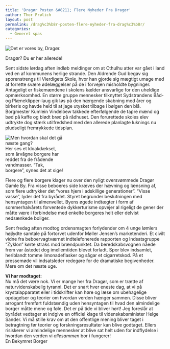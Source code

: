 ```yaml
---
title: 'Dragør Posten &#8211; Flere Nyheder Fra Dragør'
author: Thor Frølich
layout: post
permalink: /drag%c3%b8r-posten-flere-nyheder-fra-drag%c3%b8r/
categories:
  - Generel spas
---
```

<div class="bitImage bitRight" style="width: 228px">
  <img src="http://www.abekat.net/wp-content/images/dragoerskilt.jpg" alt="Det er vores by, Dragør." /></p> <p>
    Dragør? Du er her allerede!
  </p>
</div>

Sent sidste lørdag aften indløb meldinger om at Cthulhu atter var gået i land ved en af kommunens herlige strande. Den Aldrende Gud begav sig sporenstrengs til Vierdigets Skole, hvor han gjorde sig mægtigt umage med at forrette svære ødelæggelser på de i forvejen misholdte bygninger. Antageligt er fiskemændene i skolens kælder ansvarlige for den uheldige opmærksomhed. <!--more-->En større gruppe mennesker tilknyttet Sydstrandens Båd- og Plæneklipper-laug gik løs på den hærgende skabning med årer og birkeris og havde held til at jage utysket tilbage i bølgen den blå. Borgmester Kumlein Vindelöew takkede efterfølgende de tapre mænd og bød på kaffe og blødt brød på rådhuset. Den forurettede skoles elev udtrykte dog stærk utilfredshed med den allerede planlagte luknings nu pludseligt fremrykkede tidsplan.

<div class="bitImage bitLeft" style="width: 186px">
  <img src="http://www.abekat.net/wp-content/images/flooding.jpg" alt="Men hvordan skal det gå næste gang?" /><br /> Her ses et kloakdæksel, som årvågne borgere har reddet fra de frådende vandmasser. “Tak, borgere”, synes det at sige!
</div>

Flere og flere borgere klager nu over den nyligt oversvømmede Dragør Gamle By. Fra visse beboeres side kræves der hævning og lænsning af, som flere udtrykker det “vores hjem i adskillige generationer”. “Visse vasse”, lyder det fra byrådet. Styret begrunder beslutningen med hensyntagen til almenvellet. Byens øgede indtægter i form af sommerhalvårets forventede dykkerturisme opvejer al rigeligt de gener der måtte være i forbindelse med enkelte borgeres helt eller delvist nedsænkede boliger.

Sent fredag aften modtog ordensmagten forlydender om 4 unge lømlers højlydte samtale på fortorvet udenfor Møller Jensen’s marketenderi. Et civilt vidne fra beboervagtværnet indtelefonerede rapporten og Indsatsgruppe “Zyklon” kørte straks mod brændpunktet. Da beredskabsvognen nåede frem var åstedet dog imellemtiden blevet forladt. Spor blev indsamlet, heriblandt tomme limonadeflasker og sågar et cigarretskod. På et pressemøde vil indsatsleder redegøre for de dramatiske begivenheder. Mere om det næste uge.

**Vi har modtaget:**  
Nu må det være nok. Vi er mange her fra Dragør, som er trætte af naturvidenskabelig tyranni. Det er snart hver eneste dag, at vi på krystalapparatet eller i tidskrifter kan høre og læse om ubehagelige opdagelser og teorier om hvordan verden hænger sammen. Disse bliver arrogant fremført fuldstændig uden hensyntagen til hvad den almindelige borger måtte mene og føle. Det er på tide vi bliver hørt! Jeg foreslår at byrådet vedtager at indgive en officiel klage til videnskabsminister Helge Sander. Vi må stille krav om at den offentlige mening bliver taget i betragtning før teorier og forskningsresultater kan blive godtaget. Ellers risiskerer vi almindelige mennesker at blive sat helt uden for indflydelse i hvordan den verden vi *allesammen* bor i fungerer!  
En Bekymret Borger